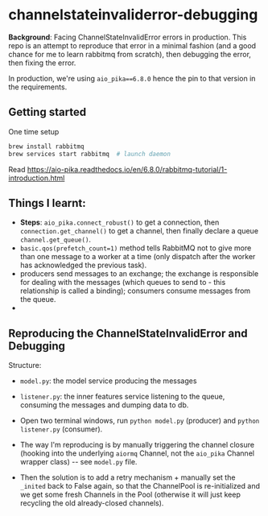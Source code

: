 # channelstateinvaliderror-debugging

**Background**: Facing ChannelStateInvalidError errors in production. This repo is an attempt to reproduce that error in a minimal fashion (and a good chance for me to learn rabbitmq from scratch), then debugging the error, then fixing the error.

In production, we're using `aio_pika==6.8.0` hence the pin to that version in the requirements.

## Getting started

One time setup

```sh
brew install rabbitmq
brew services start rabbitmq  # launch daemon
```

Read https://aio-pika.readthedocs.io/en/6.8.0/rabbitmq-tutorial/1-introduction.html

## Things I learnt:

- **Steps**: `aio_pika.connect_robust()` to get a connection, then `connection.get_channel()` to get a channel, then finally declare a queue `channel.get_queue()`.
- `basic.qos(prefetch_count=1)` method tells RabbitMQ not to give more than one message to a worker at a time (only dispatch after the worker has acknowledged the previous task).
- producers send messages to an exchange; the exchange is responsible for dealing with the messages (which queues to send to - this relationship is called a binding); consumers consume messages from the queue.
-

## Reproducing the ChannelStateInvalidError and Debugging

Structure:

- `model.py`: the model service producing the messages
- `listener.py`: the inner features service listening to the queue, consuming the messages and dumping data to db.

- Open two terminal windows, run `python model.py` (producer) and `python listener.py` (consumer).
- The way I'm reproducing is by manually triggering the channel closure (hooking into the underlying `aiormq` Channel, not the `aio_pika` Channel wrapper class) -- see `model.py` file.
- Then the solution is to add a retry mechanism + manually set the `_inited` back to False again, so that the ChannelPool is re-initialized and we get some fresh Channels in the Pool (otherwise it will just keep recycling the old already-closed channels).
